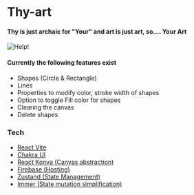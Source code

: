 # Thy-art
#### Thy is just archaic for "Your" and art is just art, so.... **Your Art**

![Help!](https://i.imgur.com/MQRz2Pk.png)

#### Currently the following features exist
- Shapes (Circle & Rectangle)
- Lines
- Properties to modify color, stroke width of shapes
- Option to toggle Fill color for shapes
- Clearing the canvas
- Delete shapes

### Tech
- [React Vite](https://vitejs.dev/)
- [Chakra UI](https://chakra-ui.com/)
- [React Konva (Canvas abstraction)](https://konvajs.org/docs/react/index.html)
- [Firebase (Hosting)](https://firebase.google.com/)
- [Zustand (State Management)](https://zustand.surge.sh/)
- [Immer (State mutation simplification)](https://immerjs.github.io/immer/)
